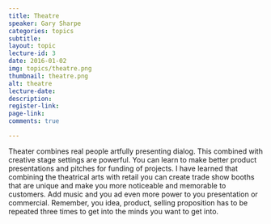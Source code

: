 ```yaml
---
title: Theatre
speaker: Gary Sharpe
categories: topics
subtitle: 
layout: topic
lecture-id: 3
date: 2016-01-02
img: topics/theatre.png
thumbnail: theatre.png
alt: theatre
lecture-date:
description: 
register-link:
page-link:
comments: true

---
```


Theater combines real people artfully presenting dialog. This combined with creative stage settings are powerful. You can learn to make better product presentations and pitches for funding of projects. I have learned that combining the theatrical arts with retail you can create trade show booths that are unique and make you more noticeable and memorable to customers. Add music and you ad even more power to you presentation or commercial.  Remember, you idea, product, selling proposition has to be repeated three times to get into the minds you want to get into.
